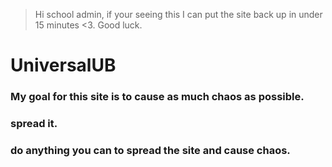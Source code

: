 >Hi school admin, if your seeing this I can put the site back up in under 15 minutes <3. Good luck.

# UniversalUB
### My goal for this site is to cause as much chaos as possible.
### spread it.
### do anything you can to spread the site and cause chaos.